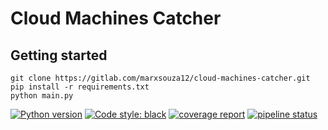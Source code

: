 # Cloud Machines Catcher



## Getting started

```
git clone https://gitlab.com/marxsouza12/cloud-machines-catcher.git
pip install -r requirements.txt
python main.py
```

[![Python version](https://img.shields.io/badge/python-3.10-3476a9.svg)](https://www.python.org/) [![Code style: black](https://img.shields.io/badge/code%20style-black-000000.svg)](https://github.com/psf/black) [![coverage report](https://gitlab.com/marxsouza12/cloud-machines-crawler/badges/main/coverage.svg)](https://gitlab.com/marxsouza12/cloud-machines-crawler/-/commits/main) [![pipeline status](https://gitlab.com/marxsouza12/cloud-machines-crawler/badges/main/pipeline.svg)](https://gitlab.com/marxsouza12/cloud-machines-crawler/-/commits/main)

